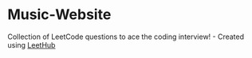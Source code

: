 # Music-Website
Collection of LeetCode questions to ace the coding interview! - Created using [LeetHub](https://github.com/QasimWani/LeetHub)
